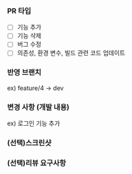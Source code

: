 ### PR 타입
-[ ] 기능 추가
-[ ] 기능 삭제
-[ ] 버그 수정
-[ ] 의존성, 환경 변수, 빌드 관련 코드 업데이트

### 반영 브랜치
ex) feature/4 -> dev

### 변경 사항 (개발 내용)
ex) 로그인 기능 추가

### (선택)스크린샷

### (선택)리뷰 요구사항
